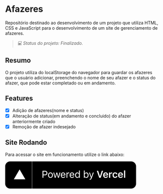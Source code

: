 # Afazeres
Repositório destinado ao desenvolvimento de um projeto que utiliza HTML, CSS e JavaScript para o desenvolvimento de um site de gerenciamento de afazeres.

> _💻 Status do projeto: Finalizado._

## Resumo
O projeto utiliza do localStorage do navegador para guardar os afazeres que o usuário adicionar, preenchendo o nome de seu afazer e o status do afazer, que pode estar completado ou em andamento.

## Features
- [X] Adição de afazeres(nome e status)
- [X] Alteração de status(em andamento e concluido) do afazer anteriormente criado
- [X] Remoção de afazer indesejado

## Site Rodando
Para acessar o site em funcionamento utilize o link abaixo:

  <a href="https://afazeres-sand.vercel.app/">
      <img src="./powered-by-vercel.svg"/>
  </a>

